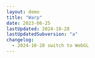 ```yaml
---
layout: demo
title: "Warp"
date: 2023-06-25
lastUpdated: 2024-10-28
lastUpdatedSubversion: "a"
changelog:
  - 2024-10-28 switch to WebGL
---
```



